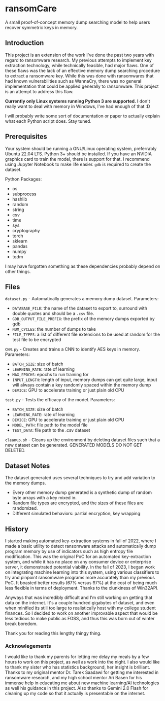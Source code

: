 # ransomCare
A small proof-of-concept memory dump searching model to help users recover symmetric keys in memory.

## Introduction

This project is an extension of the work I've done the past two years with regard to ransomware research. My previous attempts to implement key extraction technology, while technically feasible, had major flaws. One of these flaws was the lack of an effective memory dump searching procedure to extract a ransomware key. While this was done with ransomwares that had known vulnerabilities such as WannaCry, there was no general implementation that could be applied generally to ransomware. This project is an attempt to address this flaw.

**Currently only Linux systems running Python 3 are supported.** I don't really want to deal with memory in Windows, I've had enough of that :D

I will probably write some sort of documentation or paper to actually explain what each Python script does. Stay tuned.

## Prerequisites
Your system should be running a GNU/Linux operating system, preferrably Ubuntu 22.04 LTS. Python 3+ should be installed.
If you have an NVIDIA graphics card to train the model, there is support for that.
I recommend using Jupyter Notebook to make life easier.
`gdb` is required to create the dataset.

Python Packages:
- os
- subprocess
- hashlib
- random
- string
- csv
- time
- sys
- cryptography
- torch
- sklearn
- pandas
- numpy
- tqdm

I may have forgotten something as these dependencies probably depend on other things.

## Files

`dataset.py` - Automatically generates a memory dump dataset. 
  Parameters:
  - `DATABASE_FILE`: the name of the dataset to export to, surround with double quotes and should be a `.csv` file.
  - `GDB_OUTPUT_FILE_PREFIX`: the prefix of the memory dumps exported by gdb
  - `NUM_CYCLES`: the number of dumps to take
  - `FILE_TYPES`: a list of different file extensions to be used at random for the test file to be encrypted

`CNN.py` - Creates and trains a CNN to identify AES keys in memory.
  Parameters:
  - `BATCH_SIZE`: size of batch
  - `LEARNING_RATE`: rate of learning
  - `MAX_EPOCHS`: epochs to run training for
  - `INPUT_LENGTH`: length of input, memory dumps can get quite large, input will always contain a key randomly spaced within the memory dump
  - `DEVICE`: GPU to accelerate training or just plain old CPU

`test.py` - Tests the efficacy of the model.
  Parameters:
  - `BATCH_SIZE`: size of batch
  - `LEARNING_RATE`: rate of learning
  - `DEVICE`: GPU to accelerate training or just plain old CPU
  - `MODEL_PATH`: file path to the model file
  - `TEST_DATA`: file path to the .csv dataset

`cleanup.sh` - Cleans up the environment by deleting dataset files such that a new dataset can be generated. GENERATED MODELS DO NOT GET DELETED.

## Dataset Notes

The dataset generated uses several techniques to try and add variation to the memory dumps.
- Every other memory dump generated is a synthetic dump of random byte arrays with a key mixed in.
- Random file types are encrypted, and the sizes of these files are randomized.
- Different simulated behaviors: partial encryption, key wrapping

## History

I started making automated key-extraction systems in fall of 2022, where I made a basic utility to detect ransomware attacks and automatically dump program memory by use of indicators such as high entropy file modification. This was the original PoC for an automated key-extraction system, and while it has no place on any consumer device or enterprise server, it demonstrated potential viability. In the fall of 2023, I began work on integrating machine learning into this system, using various classifiers to try and pinpoint ransomware programs more accurately than my previous PoC. It boasted better results (67% versus 97%) at the cost of being much less flexible in terms of deployment. Thanks to the clunkiness of Win32API.

Anyways that was incredibly difficult and I'm still working on getting that data on the internet. It's a couple hundred gigabytes of dataset, and even when minified its still too large to realistically host with my college student finances. So I decided to work on another improvable aspect that would be less tedious to make public as FOSS, and thus this was born out of winter break boredom.

Thank you for reading this lengthy thingy thing.

### Acknowlegements

I would like to thank my parents for letting me delay my meals by a few hours to work on this project, as well as work into the night. I also would like to thank my sister who has statistics background, her insight is brilliant. Thanks to my original mentor Dr. Tarek Saadawi for getting me interested in ransomware research, and my high school mentor Ari Basen for his immense help in educating me about new machine learning/AI technologies as well his guidance in this project. Also thanks to Gemini 2.0 Flash for cleaning up my code so that it actually is presentable on the internet.
